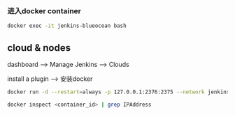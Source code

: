

### 进入docker container

```bash
docker exec -it jenkins-blueocean bash
```


## cloud & nodes

dashboard --> Manage Jenkins --> Clouds  

install a plugin --> 安装docker  


```bash
docker run -d --restart=always -p 127.0.0.1:2376:2375 --network jenkins -v /var/run/docker.sock:/var/run/docker.sock alpine/socat tcp-listen:2375,fork,reuseaddr unix-connect:/var/run/docker.sock

docker inspect <container_id> | grep IPAddress
```
